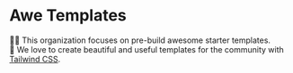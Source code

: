 # Awe Templates

🙋‍♀️ This organization focuses on pre-build awesome starter templates.\
🎨 We love to create beautiful and useful templates for the community with [Tailwind CSS](https://tailwindcss.com/).
